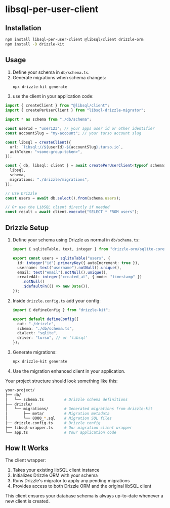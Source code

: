 # libsql-per-user-client

## Installation

```bash
npm install libsql-per-user-client @libsql/client drizzle-orm
npm install -D drizzle-kit
```

## Usage

1. Define your schema in `db/schema.ts`.
2. Generate migrations when schema changes:
   ```bash
   npx drizzle-kit generate
   ```
3. use the client in your application code:

```ts
import { createClient } from "@libsql/client";
import { createPerUserClient } from "libsql-drizzle-migrator";

import * as schema from "./db/schema";

const userId = "user123"; // your apps user id or other identifier
const accountSlug = "my-account"; // your turso account slug

const libsql = createClient({
  url: `libsql://${userId}-${accountSlug}.turso.io`,
  authToken: "<some-group-token>",
});

const { db, libsql: client } = await createPerUserClient<typeof schema>({
  libsql,
  schema,
  migrations: "./drizzle/migrations",
});

// Use Drizzle
const users = await db.select().from(schema.users);

// Or use the LibSQL client directly if needed
const result = await client.execute("SELECT * FROM users");
```

## Drizzle Setup

1. Define your schema using Drizzle as normal in `db/schema.ts`:

   ```ts
   import { sqliteTable, text, integer } from "drizzle-orm/sqlite-core";

   export const users = sqliteTable("users", {
     id: integer("id").primaryKey({ autoIncrement: true }),
     username: text("username").notNull().unique(),
     email: text("email").notNull().unique(),
     createdAt: integer("created_at", { mode: "timestamp" })
       .notNull()
       .$defaultFn(() => new Date()),
   });
   ```

2. Inside `drizzle.config.ts` add your config:

   ```ts
   import { defineConfig } from "drizzle-kit";

   export default defineConfig({
     out: "./drizzle",
     schema: "./db/schema.ts",
     dialect: "sqlite",
     driver: "turso", // or 'libsql'
   });
   ```

3. Generate migrations:

   ```bash
   npx drizzle-kit generate
   ```

4. Use the migration enhanced client in your application.

Your project structure should look something like this:

```bash
your-project/
├── db/
│   └── schema.ts         # Drizzle schema definitions
├── drizzle/
│   └── migrations/       # Generated migrations from drizzle-kit
│       ├── meta/         # Migration metadata
│       └── 0000_*.sql    # Migration SQL files
├── drizzle.config.ts     # Drizzle config
├── libsql-wrapper.ts     # Our migration client wrapper
└── app.ts                # Your application code
```

## How It Works

The client wrapper:

1. Takes your existing libSQL client instance
2. Initializes Drizzle ORM with your schema
3. Runs Drizzle's migrator to apply any pending migrations
4. Provides access to both Drizzle ORM and the original libSQL client

This client ensures your database schema is always up-to-date whenever a new client is created.
